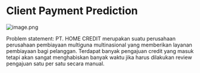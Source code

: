 # Client Payment Prediction 
![image.png](https://awsimages.detik.net.id/visual/2018/02/06/e71aa604-07f0-40e6-92d6-c65938849fc8_169.jpeg?w=360&q=90)

Problem statement:
PT. HOME CREDIT merupakan suatu perusahaan perusahaan pembiayaan multiguna multinasional yang memberikan layanan pembiayaan bagi pelanggan. Terdapat banyak pengajuan credit yang masuk tetapi akan sangat menghabiskan banyak waktu jika harus dilakukan review pengajuan satu per satu secara manual. 
